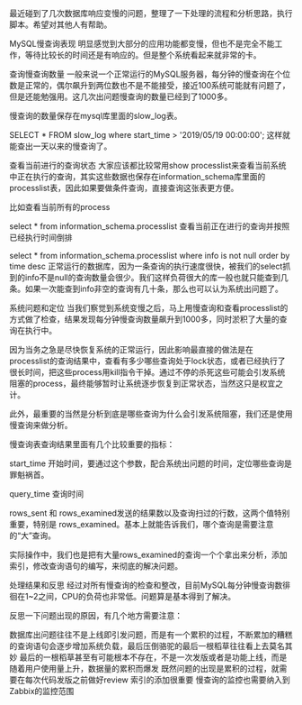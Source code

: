 


最近碰到了几次数据库响应变慢的问题，整理了一下处理的流程和分析思路，执行脚本。希望对其他人有帮助。

MySQL慢查询表现
明显感觉到大部分的应用功能都变慢，但也不是完全不能工作，等待比较长的时间还是有响应的。但是整个系统看起来就非常的卡。

查询慢查询数量
一般来说一个正常运行的MySQL服务器，每分钟的慢查询在个位数是正常的，偶尔飙升到两位数也不是不能接受，接近100系统可能就有问题了，但是还能勉强用。这几次出问题慢查询的数量已经到了1000多。

慢查询的数量保存在mysql库里面的slow_log表。

SELECT * FROM slow_log where start_time > '2019/05/19 00:00:00'; 
这样就能查出一天以来的慢查询了。

查看当前进行的查询状态
大家应该都比较常用show processlist来查看当前系统中正在执行的查询，其实这些数据也保存在information_schema库里面的processlist表，因此如果要做条件查询，直接查询这张表更方便。

比如查看当前所有的process

select * from information_schema.processlist 
查看当前正在进行的查询并按照已经执行时间倒排

select * from information_schema.processlist where info is not null order by time desc 
正常运行的数据库，因为一条查询的执行速度很快，被我们的select抓到的info不是null的查询数量会很少。我们这样负荷很大的库一般也就只能查到几条。如果一次能查到info非空的查询有几十条，那么也可以认为系统出问题了。

系统问题和定位
当我们察觉到系统变慢之后，马上用慢查询和查看processlist的方式做了检查，结果发现每分钟慢查询数量飙升到1000多，同时淤积了大量的查询在执行中。

因为当务之急是尽快恢复系统的正常运行，因此影响最直接的做法是在processlist的查询结果中，查看有多少哪些查询处于lock状态，或者已经执行了很长时间，把这些process用kill指令干掉。通过不停的杀死这些可能会引发系统阻塞的process，最终能够暂时让系统逐步恢复到正常状态，当然这只是权宜之计。

此外，最重要的当然是分析到底是哪些查询为什么会引发系统阻塞，我们还是使用慢查询来做分析。

慢查询表查询结果里面有几个比较重要的指标：

start_time 开始时间，要通过这个参数，配合系统出问题的时间，定位哪些查询是罪魁祸首。

query_time 查询时间

rows_sent 和 rows_examined发送的结果数以及查询扫过的行数，这两个值特别重要，特别是 rows_examined。基本上就能告诉我们，哪个查询是需要注意的“大”查询。

实际操作中，我们也是把有大量rows_examined的查询一个个拿出来分析，添加索引，修改查询语句的编写，来彻底的解决问题。

处理结果和反思
经过对所有慢查询的检查和整改，目前MySQL每分钟慢查询数徘徊在1~2之间，CPU的负荷也非常低。问题算是基本得到了解决。

反思一下问题出现的原因，有几个地方需要注意：

数据库出问题往往不是上线即引发问题，而是有一个累积的过程，不断累加的糟糕的查询语句会逐步增加系统负载，最后压倒骆驼的最后一根稻草往往看上去莫名其妙
最后的一根稻草甚至有可能根本不存在，不是一次发版或者是功能上线，而是随着用户使用量上升，数据量的累积而爆发
既然问题的出现是累积的过程，就需要在每次代码发版之前做好review
索引的添加很重要
慢查询的监控也需要纳入到Zabbix的监控范围

